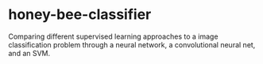 # honey-bee-classifier
Comparing different supervised learning approaches to a image classification problem through a neural network, a convolutional neural net, and an SVM.
